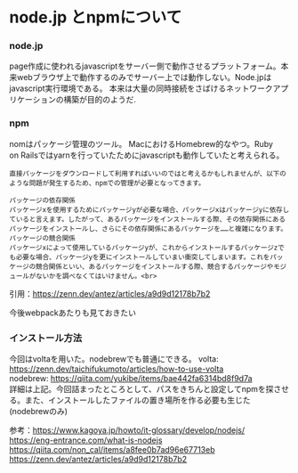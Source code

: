 # node.jp とnpmについて

### node.jp

page作成に使われるjavascriptをサーバー側で動作させるプラットフォーム。本来webブラウザ上で動作するのみでサーバー上では動作しない。Node.jpはjavascript実行環境である。
本来は大量の同時接続をさばけるネットワークアプリケーションの構築が目的のようだ.


### npm

nomはパッケージ管理のツール。
MacにおけるHomebrew的なやつ。Ruby　on Railsではyarnを行っていたためにjavascriptも動作していたと考えられる。<br>
```
直接パッケージをダウンロードして利用すればいいのではと考えるかもしれませんが、以下のような問題が発生するため、npmでの管理が必要となってきます。

パッケージの依存関係
パッケージxを使用するためにパッケージyが必要な場合、パッケージxはパッケージyに依存していると言えます。したがって、あるパッケージをインストールする際、その依存関係にあるパッケージをインストールし、さらにその依存関係にあるパッケージを……と複雑になります。
パッケージの競合関係
パッケージxによって使用しているパッケージyが、これからインストールするパッケージzでも必要な場合、パッケージyを更にインストールしていまい衝突してしまいます。これをパッケージの競合関係といい、あるパッケージをインストールする際、競合するパッケージやモジュールがないかを調べなくてはいけません。<br>
```

引用：https://zenn.dev/antez/articles/a9d9d12178b7b2

今後webpackあたりも見ておきたい

### インストール方法
今回はvoltaを用いた。nodebrewでも普通にできる。
volta: https://zenn.dev/taichifukumoto/articles/how-to-use-volta<br>
nodebrew: https://qiita.com/yukibe/items/bae442fa6314bd8f9d7a<br>
詳細は上記。今回詰まったところとして、パスをきちんと設定してnpmを探させる。また、インストールしたファイルの置き場所を作る必要も生じた(nodebrewのみ)



参考：https://www.kagoya.jp/howto/it-glossary/develop/nodejs/ <br>
https://eng-entrance.com/what-is-nodejs<br>
https://qiita.com/non_cal/items/a8fee0b7ad96e67713eb <br>
https://zenn.dev/antez/articles/a9d9d12178b7b2
